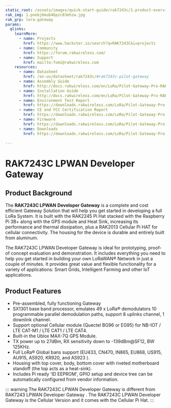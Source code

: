 ```yaml
---
static_root: /assets/images/quick-start-guide/rak7243c/1.product-overview/1.index
rak_img: 1.pnebj6mub4bpzc83ehzw.jpg
rak_grp: lora-gateway
params:
  qlinks:
    learnMore:
      - name: Projects
        href: https://www.hackster.io/search?q=RAK7243C&i=projects
      - name: Community
        href: https://forum.rakwireless.com/
      - name: Support
        href: mailto:fomi@rakwireless.com
    resources:
      - name: Datasheet
        href: /en-us/datasheet/rak7243c/#rak7243c-pilot-gateway
      - name: Assembly Guide
        href: http://docs.rakwireless.com/en/LoRa/Pilot-Gateway-Pro-RAK7243/Application-Notes/Pilot_Gateway_Pro_RAK7243_with_LTE_Assembly_Guide.pdf
      - name: Installation Guide
        href: http://docs.rakwireless.com/en/LoRa/Pilot-Gateway-Pro-RAK7243/Application-Notes/Pilot_Gateway_Pro_RAK7243_Installation_Guide_V1.0.pdf
      - name: Environment Test Report
        href: https://downloads.rakwireless.com/LoRa/Pilot-Gateway-Pro-RAK7243/Hardware-Specification/RAK7243_Environment_Test_Report.pdf
      - name: CE and FCC Certification Report
        href: https://downloads.rakwireless.com/LoRa/Pilot-Gateway-Pro-RAK7243/Certification-Report/
      - name: Firmware
        href: https://downloads.rakwireless.com/LoRa/Pilot-Gateway-Pro-RAK7243/Firmware/RAK7243C_Latest_Firmware.zip
      - name: Downloads
        href: https://downloads.rakwireless.com/LoRa/Pilot-Gateway-Pro-RAK7243/

---
```


# RAK7243C LPWAN Developer Gateway

<rk-img
  :src="`${$frontmatter.static_root}/1.pnebj6mub4bpzc83ehzw.jpg`"
  width="100%"
  figure-number="1"
  caption="RAK7243C LPWAN Developer Gateway"
/>

## Product Background

The **RAK7243C LPWAN** **Developer Gateway** is a complete and cost efficient Gateway Solution that will help you get started in developing a full LoRa System. It is built with the RAK2245 Pi Hat stacked with the Raspberry Pi 3B+ along with the GPS module and Heat Sink, increasing its performance and thermal dissipation, plus a RAK2013 Cellular Pi HAT for cellular connectivity. The housing for the device is durable and entirely built from aluminum.

The RAK7243C LPWAN Developer Gateway is ideal for prototyping, proof-of concept evaluation and demonstration. It includes everything you need to help you get started in building your own LoRaWAN® Network in just a couple of minutes. It provides great value and flexible functionality for a variety of applications: Smart Grids, Intelligent Farming and other IoT applications.

<rk-btn
  src="quick-start-guide.html"
  label="Set up Your RAK7243C LPWAN Developer Gateway"
/>

<rk-quick-links :params="$frontmatter.params.qlinks" />

## Product Features

- Pre-assembled, fully functioning Gateway
- SX1301 base band processor, emulates 49 x LoRa® demodulators 10 programmable parallel demodulation paths, support 8 uplinks channel, 1 downlink channel.
- Support optional Cellular module (Quectel BG96 or EG95) for NB-IOT / LTE CAT-M1 / LTE CAT1 / LTE CAT4.
- Built-in the Ublox MAX-7Q GPS Module.
- TX power up to 27dBm, RX sensitivity down to -139dBm@SF12, BW 125KHz.
- Full LoRa® Global bans support (EU433, CN470, IN865, EU868, US915, AU915, AS920, KR920, and AS923 ).
- Housing with top cover, body, bottom cover with riveted motherboard standoff (the top acts as a heat-sink).
- Includes Pi ready 'ID EEPROM', GPIO setup and device tree can be automatically configured from vendor information.

::: warning
 The RAK7243C LPWAN Developer Gateway is different from RAK7243 LPWAN Developer Gateway . The RAK7243C LPWAN Developer Gateway is the Cellular Version and it comes with the Cellular Pi Hat.
:::
